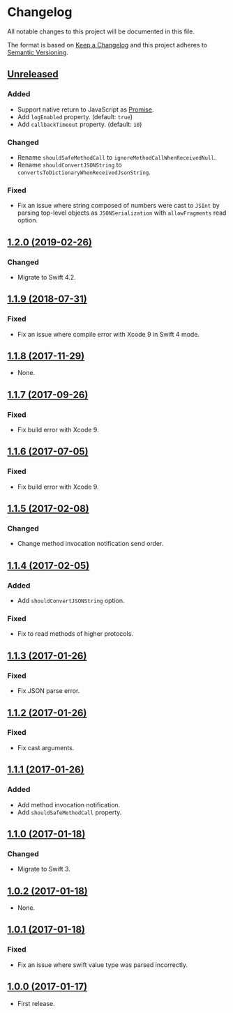# Changelog

All notable changes to this project will be documented in this file.

The format is based on [Keep a Changelog](http://keepachangelog.com/en/1.0.0/)
and this project adheres to [Semantic Versioning](http://semver.org/spec/v2.0.0.html).

## [Unreleased]

### Added

* Support native return to JavaScript as [Promise](https://developer.mozilla.org/ko/docs/Web/JavaScript/Reference/Global_Objects/Promise).
* Add `logEnabled` property. (default: `true`)
* Add `callbackTimeout` property. (default: `10`)

### Changed

* Rename `shouldSafeMethodCall` to `ignoreMethodCallWhenReceivedNull`.
* Rename `shouldConvertJSONString` to `convertsToDictionaryWhenReceivedJsonString`.

### Fixed

* Fix an issue where string composed of numbers were cast to `JSInt` by parsing top-level objects as `JSONSerialization` with `allowFragments` read option.

## [1.2.0 (2019-02-26)]

### Changed

* Migrate to Swift 4.2.

## [1.1.9 (2018-07-31)]

### Fixed

* Fix an issue where compile error with Xcode 9 in Swift 4 mode.

## [1.1.8 (2017-11-29)]

* None.

## [1.1.7 (2017-09-26)]

### Fixed

* Fix build error with Xcode 9.

## [1.1.6 (2017-07-05)]

### Fixed

* Fix build error with Xcode 9.

## [1.1.5 (2017-02-08)]

### Changed

* Change method invocation notification send order.

## [1.1.4 (2017-02-05)]

### Added

* Add `shouldConvertJSONString` option.

### Fixed

* Fix to read methods of higher protocols.

## [1.1.3 (2017-01-26)]

### Fixed

* Fix JSON parse error.

## [1.1.2 (2017-01-26)]

### Fixed

* Fix cast arguments.

## [1.1.1 (2017-01-26)]

### Added

* Add method invocation notification.
* Add `shouldSafeMethodCall` property.

## [1.1.0 (2017-01-18)]

### Changed

* Migrate to Swift 3.

## [1.0.2 (2017-01-18)]

* None.

## [1.0.1 (2017-01-18)]

### Fixed

* Fix an issue where swift value type was parsed incorrectly.

## [1.0.0 (2017-01-17)]

* First release.

[Unreleased]: https://github.com/ridi/cocoa-oauth2/compare/1.2.0...HEAD
[1.2.0 (2019-02-26)]: https://github.com/ridi/cocoa-oauth2/compare/1.1.9...1.2.0
[1.1.9 (2018-07-31)]: https://github.com/ridi/cocoa-oauth2/compare/1.1.8...1.1.9
[1.1.8 (2017-11-29)]: https://github.com/ridi/cocoa-oauth2/compare/1.1.7...1.1.8
[1.1.7 (2017-09-26)]: https://github.com/ridi/cocoa-oauth2/compare/1.1.6...1.1.7
[1.1.6 (2017-07-05)]: https://github.com/ridi/cocoa-oauth2/compare/1.1.5...1.1.6
[1.1.5 (2017-02-08)]: https://github.com/ridi/cocoa-oauth2/compare/1.1.4...1.1.5
[1.1.4 (2017-02-05)]: https://github.com/ridi/cocoa-oauth2/compare/1.1.3...1.1.4
[1.1.3 (2017-01-26)]: https://github.com/ridi/cocoa-oauth2/compare/1.1.2...1.1.3
[1.1.2 (2017-01-26)]: https://github.com/ridi/cocoa-oauth2/compare/1.1.1...1.1.2
[1.1.1 (2017-01-26)]: https://github.com/ridi/cocoa-oauth2/compare/1.1.0...1.1.1
[1.1.0 (2017-01-18)]: https://github.com/ridi/cocoa-oauth2/compare/1.0.2...1.1.0
[1.0.2 (2017-01-18)]: https://github.com/ridi/cocoa-oauth2/compare/1.0.1...1.0.2
[1.0.1 (2017-01-18)]: https://github.com/ridi/cocoa-oauth2/compare/1.0.0...1.0.1
[1.0.0 (2017-01-17)]: https://github.com/ridi/cocoa-oauth2/compare/8065709...1.0.0
